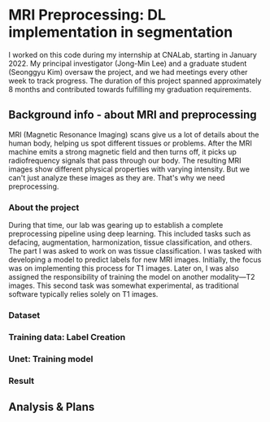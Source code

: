 # MRI Preprocessing: DL implementation in segmentation
I worked on this code during my internship at CNALab, starting in January 2022. My principal investigator (Jong-Min Lee) and a graduate student (Seonggyu Kim) oversaw the project, and we had meetings every other week to track progress. The duration of this project spanned approximately 8 months and contributed towards fulfilling my graduation requirements.

## Background info - about MRI and preprocessing
MRI (Magnetic Resonance Imaging) scans give us a lot of details about the human body, helping us spot different tissues or problems. After the MRI machine emits a strong magnetic field and then turns off, it picks up radiofrequency signals that pass through our body. The resulting MRI images show different physical properties with varying intensity. But we can't just analyze these images as they are. That's why we need preprocessing.

### About the project
During that time, our lab was gearing up to establish a complete preprocessing pipeline using deep learning. This included tasks such as defacing, augmentation, harmonization, tissue classification, and others. The part I was asked to work on was tissue classification. I was tasked with developing a model to predict labels for new MRI images. Initially, the focus was on implementing this process for T1 images. Later on, I was also assigned the responsibility of training the model on another modality—T2 images. This second task was somewhat experimental, as traditional software typically relies solely on T1 images.

### Dataset

### Training data: Label Creation

### Unet: Training model

### Result

## Analysis & Plans





